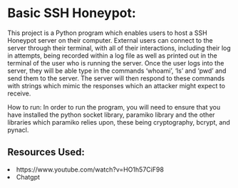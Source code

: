 <h1>Basic SSH Honeypot:</h1>
<body>
This project is a Python program which enables users to host a SSH Honeypot server on their computer. External users can connect to the server through their terminal, with all of their interactions, including their log in attempts, being recorded within a log file as well as printed out in the terminal of the user who is running the server. Once the user logs into the server, they will be able type in the commands ‘whoami’, ‘ls’ and ‘pwd’ and send them to the server. The server will then respond to these commands with strings which mimic the responses which an attacker might expect to receive. 

How to run:
In order to run the program, you will need to ensure that you have installed the python socket library, paramiko library and the other libraries which paramiko relies upon, these being cryptography, bcrypt, and pynacl.
</body>

<h2>Resources Used: </h2> 
<li>https://www.youtube.com/watch?v=HO1h57CiF98</li>

<li>Chatgpt</li>
